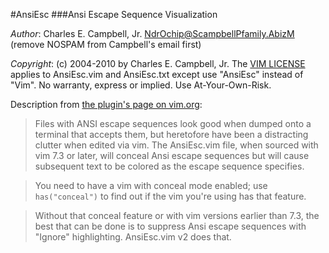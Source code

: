 #AnsiEsc
###Ansi Escape Sequence Visualization

*Author*:  Charles E. Campbell, Jr.  <NdrOchip@ScampbellPfamily.AbizM> (remove
NOSPAM from Campbell's email first)

*Copyright*: (c) 2004-2010 by Charles E. Campbell, Jr.  The [VIM
LICENSE](http://vimdoc.sourceforge.net/htmldoc/uganda.html) applies to
AnsiEsc.vim and AnsiEsc.txt except use "AnsiEsc" instead of "Vim".  No
warranty, express or implied.  Use At-Your-Own-Risk.

Description from [the plugin's page on
vim.org](http://www.vim.org/scripts/script.php?script_id=302):

> Files with ANSI escape sequences look good when dumped onto a terminal that
accepts them, but heretofore have been a distracting clutter when edited via
vim.  The AnsiEsc.vim file, when sourced with vim 7.3 or later, will conceal
Ansi escape sequences but will cause subsequent text to be colored as the
escape sequence specifies. 

> You need to have a vim with conceal mode enabled; use `has("conceal")` to
> find out if the vim you're using has that feature. 

> Without that conceal feature or with vim versions earlier than 7.3, the best
that can be done is to suppress Ansi escape sequences with "Ignore"
highlighting.  AnsiEsc.vim v2 does that. 
